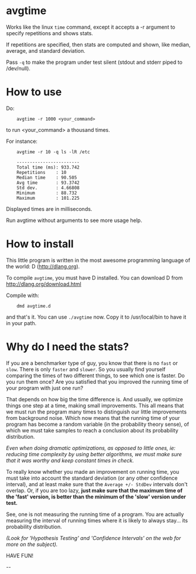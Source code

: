 avgtime
=======

Works like the linux `time` command, except it accepts a -r argument to
specify repetitions and shows stats.

If repetitions are specified, then stats are computed and shown, like
median, average, and standard deviation.

Pass `-q` to make the program under test silent (stdout and stderr 
piped to /dev/null).

How to use
==========

Do:

        avgtime -r 1000 <your_command>

to run <your_command> a thousand times. 

For instance:

        avgtime -r 10 -q ls -lR /etc

        ------------------------
        Total time (ms): 933.742
        Repetitions    : 10
        Median time    : 90.505
        Avg time       : 93.3742
        Std dev.       : 4.66808
        Minimum        : 88.732
        Maximum        : 101.225

Displayed times are in milliseconds.

Run avgtime without arguments to see more usage help.


How to install
==============

This little program is written in the most awesome programming language 
of the world: D  (http://dlang.org).

To compile `avgtime`, you must have D installed. You can download D
from http://dlang.org/download.html 

Compile with:
 
        dmd avgtime.d

and that's it. You can use `./avgtime` now. Copy it to /usr/local/bin
to have it in your path.


Why do I need the stats?
========================

If you are a benchmarker type of guy, you know that there is no `fast`
or `slow`. There is only `faster` and `slower`. So you usually find
yourself comparing the times of two different things, to see which
one is faster. Do you run them once? Are you satisfied that you
improved the running time of your program with just one run?

That depends on how big the time difference is. And usually, we
optimize things one step at a time, making small improvements.
This all means that we must run the program many times to distinguish
our little improvements from background noise. Which
now means that the running time of your program has become
a random variable (in the probability theory sense), of which
we must take samples to reach a conclusion about its 
probability distribution.

_Even when doing dramatic optimizations, as opposed to little ones,
ie: reducing time complexity by using better algorithms,
we must make sure that it was worthy and keep constant 
times in check._


To really know whether you made an improvement on running time,
you must take into account the standard deviation (or any other
confidence interval), and at least make sure that 
the `Average +/- StdDev` intervals don't overlap.
   Or, if you are too lazy, **just make sure that the maximum time
of the 'fast' version, is better than the minimum of the 'slow' 
version under test.**

See, one is not measuring the running time of a program. You are
actually measuring the interval of running times where it 
is likely to always stay... its probability distribution.


_(Look for 'Hypothesis Testing' and 'Confidence Intervals' on the web 
for more on the subject)._



HAVE FUN!

--



